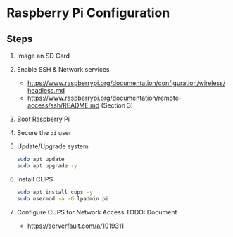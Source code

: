 # Raspberry Pi Configuration

## Steps

1. Image an SD Card
2. Enable SSH & Network services
   * https://www.raspberrypi.org/documentation/configuration/wireless/headless.md
   * https://www.raspberrypi.org/documentation/remote-access/ssh/README.md (Section 3)
3. Boot Raspberry Pi
4. Secure the `pi` user
5. Update/Upgrade system
   ```bash
   sudo apt update
   sudo apt upgrade -y
   ```
6. Install CUPS
   ```bash
   sudo apt install cups -y
   sudo usermod -a -G lpadmin pi
   ```

7. Configure CUPS for Network Access
   TODO: Document
   * https://serverfault.com/a/1019311


